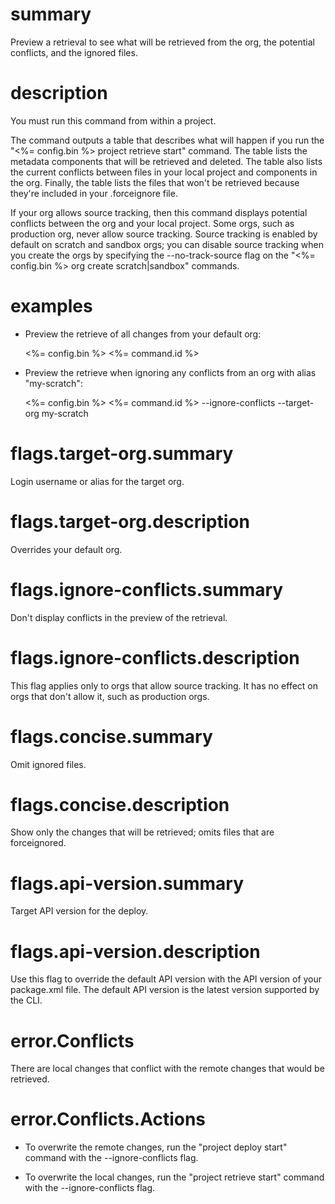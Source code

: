 # summary

Preview a retrieval to see what will be retrieved from the org, the potential conflicts, and the ignored files.

# description

You must run this command from within a project.

The command outputs a table that describes what will happen if you run the "<%= config.bin %> project retrieve start" command. The table lists the metadata components that will be retrieved and deleted. The table also lists the current conflicts between files in your local project and components in the org. Finally, the table lists the files that won't be retrieved because they're included in your .forceignore file.

If your org allows source tracking, then this command displays potential conflicts between the org and your local project. Some orgs, such as production org, never allow source tracking. Source tracking is enabled by default on scratch and sandbox orgs; you can disable source tracking when you create the orgs by specifying the --no-track-source flag on the "<%= config.bin %> org create scratch|sandbox" commands.

# examples

- Preview the retrieve of all changes from your default org:

  <%= config.bin %> <%= command.id %>

- Preview the retrieve when ignoring any conflicts from an org with alias "my-scratch":

  <%= config.bin %> <%= command.id %> --ignore-conflicts --target-org my-scratch

# flags.target-org.summary

Login username or alias for the target org.

# flags.target-org.description

Overrides your default org.

# flags.ignore-conflicts.summary

Don't display conflicts in the preview of the retrieval.

# flags.ignore-conflicts.description

This flag applies only to orgs that allow source tracking. It has no effect on orgs that don't allow it, such as production orgs.

# flags.concise.summary

Omit ignored files.

# flags.concise.description

Show only the changes that will be retrieved; omits files that are forceignored.

# flags.api-version.summary

Target API version for the deploy.

# flags.api-version.description

Use this flag to override the default API version with the API version of your package.xml file. The default API version is the latest version supported by the CLI.

# error.Conflicts

There are local changes that conflict with the remote changes that would be retrieved.

# error.Conflicts.Actions

- To overwrite the remote changes, run the "project deploy start" command with the --ignore-conflicts flag.

- To overwrite the local changes, run the "project retrieve start" command with the --ignore-conflicts flag.

